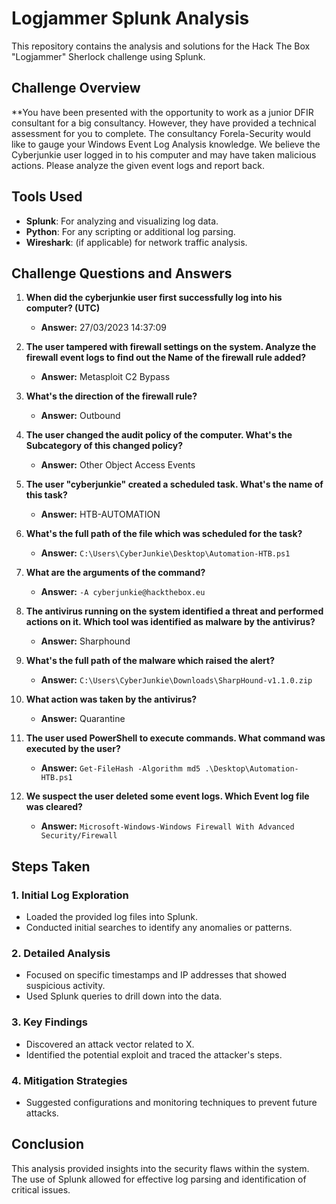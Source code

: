 # Logjammer Splunk Analysis

This repository contains the analysis and solutions for the Hack The Box "Logjammer" Sherlock challenge using Splunk.

## Challenge Overview

**You have been presented with the opportunity to work as a junior DFIR consultant for a big consultancy. However, they have provided a technical assessment for you to complete. The consultancy Forela-Security would like to gauge your Windows Event Log Analysis knowledge. We believe the Cyberjunkie user logged in to his computer and may have taken malicious actions. Please analyze the given event logs and report back.
## Tools Used

- **Splunk**: For analyzing and visualizing log data.
- **Python**: For any scripting or additional log parsing.
- **Wireshark**: (if applicable) for network traffic analysis.

## Challenge Questions and Answers

1. **When did the cyberjunkie user first successfully log into his computer? (UTC)**
   - **Answer:** 27/03/2023 14:37:09

2. **The user tampered with firewall settings on the system. Analyze the firewall event logs to find out the Name of the firewall rule added?**
   - **Answer:** Metasploit C2 Bypass

3. **What's the direction of the firewall rule?**
   - **Answer:** Outbound

4. **The user changed the audit policy of the computer. What's the Subcategory of this changed policy?**
   - **Answer:** Other Object Access Events

5. **The user "cyberjunkie" created a scheduled task. What's the name of this task?**
   - **Answer:** HTB-AUTOMATION

6. **What's the full path of the file which was scheduled for the task?**
   - **Answer:** `C:\Users\CyberJunkie\Desktop\Automation-HTB.ps1`

7. **What are the arguments of the command?**
   - **Answer:** `-A cyberjunkie@hackthebox.eu`

8. **The antivirus running on the system identified a threat and performed actions on it. Which tool was identified as malware by the antivirus?**
   - **Answer:** Sharphound

9. **What's the full path of the malware which raised the alert?**
   - **Answer:** `C:\Users\CyberJunkie\Downloads\SharpHound-v1.1.0.zip`

10. **What action was taken by the antivirus?**
    - **Answer:** Quarantine

11. **The user used PowerShell to execute commands. What command was executed by the user?**
    - **Answer:** `Get-FileHash -Algorithm md5 .\Desktop\Automation-HTB.ps1`

12. **We suspect the user deleted some event logs. Which Event log file was cleared?**
    - **Answer:** `Microsoft-Windows-Windows Firewall With Advanced Security/Firewall`

## Steps Taken

### 1. Initial Log Exploration
- Loaded the provided log files into Splunk.
- Conducted initial searches to identify any anomalies or patterns.

### 2. Detailed Analysis
- Focused on specific timestamps and IP addresses that showed suspicious activity.
- Used Splunk queries to drill down into the data.

### 3. Key Findings
- Discovered an attack vector related to X.
- Identified the potential exploit and traced the attacker's steps.

### 4. Mitigation Strategies
- Suggested configurations and monitoring techniques to prevent future attacks.

## Conclusion

This analysis provided insights into the security flaws within the system. The use of Splunk allowed for effective log parsing and identification of critical issues.
